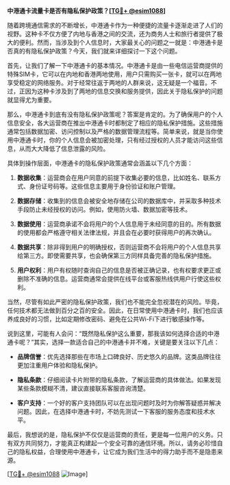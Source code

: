 **中港通卡流量卡是否有隐私保护政策？[[TG💪+ @esim1088](https://t.me/s/esim1088)]**

随着跨境通信需求的不断增长，中港通卡作为一种便捷的流量卡逐渐走进了人们的视野。这种卡不仅方便了内地与香港之间的交流，还为商务人士和旅行者提供了极大的便利。然而，当涉及到个人信息时，大家最关心的问题之一就是：中港通卡是否真的有隐私保护政策？今天，我们就来详细探讨一下这个问题。

首先，让我们了解一下中港通卡的基本情况。中港通卡是由一些电信运营商提供的特殊SIM卡，它可以在内地和香港两地使用，用户只需购买一张卡，就可以在两地享受稳定的网络服务。对于经常往返于两地的人群来说，这无疑是一个福音。不过，正因为这种卡涉及到了两地的信息交换和服务提供，因此关于隐私保护的问题就显得尤为重要。

那么，中港通卡到底有没有隐私保护政策呢？答案是肯定的。为了确保用户的个人信息安全，各大运营商在推出中港通卡时都制定了相应的隐私保护措施。这些措施通常包括数据加密、访问控制以及严格的数据管理流程等。简单来说，就是当你使用中港通卡时，你的个人信息会被加密处理，只有经过授权的人员才能访问这些信息，从而大大降低了信息泄露的风险。

具体到操作层面，中港通卡的隐私保护政策通常会涵盖以下几个方面：

1. **数据收集**：运营商会在用户同意的前提下收集必要的信息，比如姓名、联系方式、身份证号码等。这些信息主要用于身份验证和账户管理。
   
2. **数据存储**：收集到的信息会被安全地存储在公司的数据库中，并采取多种技术手段防止未经授权的访问。例如，使用防火墙、数据加密等技术。

3. **数据使用**：运营商承诺不会将用户的个人信息用于未经同意的目的。所有数据的使用都会严格遵守相关法律法规，并且会在必要时获得用户的再次确认。

4. **数据共享**：除非得到用户的明确授权，否则运营商不会将用户的个人信息共享给第三方。即使需要共享，也会确保第三方同样具备完善的隐私保护措施。

5. **用户权利**：用户有权随时查询自己的信息是否被正确记录，也有权要求更正或删除不准确的信息。运营商通常会提供在线平台或客服热线供用户行使这些权利。

当然，尽管有如此严密的隐私保护政策，我们也不能完全忽视潜在的风险。毕竟，任何技术都无法做到百分之百的安全。因此，在日常使用中港通卡时，我们也应该养成良好的习惯，比如定期修改密码、避免在公共Wi-Fi下进行敏感操作等。

说到这里，可能有人会问：“既然隐私保护这么重要，那我该如何选择合适的中港通卡呢？”其实，选择一款适合自己的中港通卡并不难，关键是要关注以下几点：

- **品牌信誉**：优先选择那些在市场上口碑良好、历史悠久的品牌。这类品牌往往更加注重用户体验和隐私保护。
  
- **隐私条款**：仔细阅读卡片附带的隐私条款，了解运营商的具体做法。如果发现某些条款模糊不清，建议直接联系客服咨询清楚。

- **客户支持**：一个好的客户支持团队可以在出现问题时及时为你解答疑惑并解决问题。因此，在选择中港通卡时，不妨先测试一下客服的服务态度和技术水平。

最后，我想说的是，隐私保护不仅仅是运营商的责任，更是每一位用户的义务。只有双方共同努力，才能真正构建起一个安全可靠的通信环境。所以，请务必珍惜自己的隐私权益，合理使用中港通卡，让它成为我们生活中的得力助手而不是隐患来源。

[[TG💪+ @esim1088](https://t.me/s/esim1088) ![Image](https://i.postimg.cc/4NQfJmqS/Snipaste-2025-05-13-00-14-12.png)]
